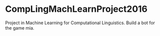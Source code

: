 # CompLingMachLearnProject2016
Project in Machine Learning for Computational Linguistics. Build a bot for the game mia.

